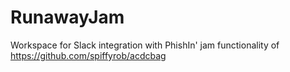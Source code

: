 # RunawayJam
Workspace for Slack integration with PhishIn' jam functionality of https://github.com/spiffyrob/acdcbag
